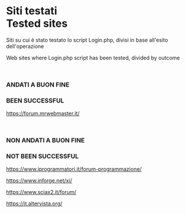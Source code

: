 <h1>Siti testati
<br>
Tested sites</h1>

<p>Siti su cui è stato testato lo script Login.php, divisi in base all'esito dell'operazione</p>
<p>Web sites where Login.php script has been tested, divided by outcome</p>

<br>

<h3>ANDATI A BUON FINE</h3>
<h3>BEEN SUCCESSFUL</h3>

https://forum.mrwebmaster.it/

<br>

<h3>NON ANDATI A BUON FINE</h3>
<h3>NOT BEEN SUCCESSFUL</h3>

https://www.iprogrammatori.it/forum-programmazione/

https://www.inforge.net/xi/

https://www.sciax2.it/forum/

https://it.altervista.org/

